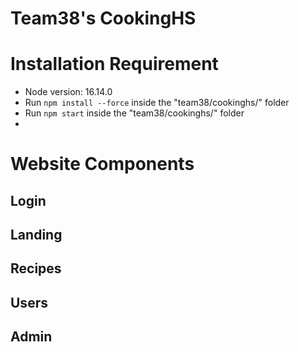 # Team38's CookingHS

# Installation Requirement
* Node version: 16.14.0
* Run `npm install --force` inside the "team38/cookinghs/" folder
* Run `npm start` inside the "team38/cookinghs/" folder
* 
# Website Components

## Login

## Landing

## Recipes

## Users

## Admin
